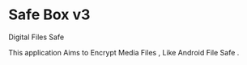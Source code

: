 # Safe Box v3
Digital Files Safe

This application Aims to Encrypt Media Files , Like Android File Safe .
